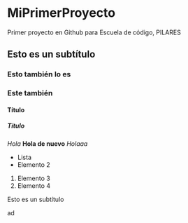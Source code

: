 # MiPrimerProyecto
Primer proyecto en Github para Escuela de código, PILARES

## Esto es un subtítulo
### Esto también lo es
### Este también
#### Título
##### Título

*Hola*
**Hola de nuevo**
_Holaaa_


- Lista
- Elemento 2

1. Elemento 3
2. Elemento 4


Esto es un subtítulo

ad

